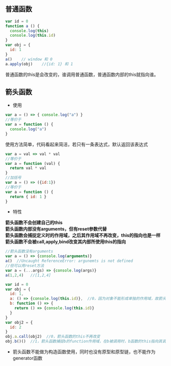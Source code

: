 ## 普通函数
```javascript
var id = 0
function a () {
  console.log(this)
  console.log(this.id)
}
var obj = {
  id: 1
}
a()    // window 和 0
a.apply(obj)    //{id: 1} 和 1
```
普通函数的this是会改变的，谁调用普通函数，普通函数内部的this就指向谁。

## 箭头函数
- 使用
```javascript
var a = () => { console.log("a") }
//等价于
var a = function () {
  console.log("a")
}
```
使用方法简单，代码看起来简洁，若只有一条表达式，默认返回该表达式
```javascript
var a = val => val * val
//等价于
var a = function (val) {
  return val * val
}
//加括号
var a = () => ({id:1})
//等价于
var a = function () {
  return { id: 1 }
}
```
- 特性

**箭头函数不会创建自己的this**\
**箭头函数内部没有arguments，但有reset参数代替**\
**箭头函数会捕捉定义时的作用域，之后其作用域不再改变，this的指向也是一样**\
**箭头函数不会被call,apply,bind改变其内部所使用this的指向**
```javascript
//箭头函数没有arguments
var a = () => {console.log(arguments)}
a()  //Uncaught ReferenceError: argunemts is not defined
//但可以用reset方法
var a = (...args) => {console.log(args)}
a(1,2,4)   //[1,2,4]
```
```javascript
var id = 0
var obj = {
  id: 1,
  a: () => {console.log(this.id)},  //0，因为对象不能形成单独的作用域，故箭头函数在创建时，其this已经指向window
  b: function () => {
    return () => {console.log(this.id)}
  }
}
var obj2 = {
  id: 2
}
obj.a.call(obj2)  //0，箭头函数的this不再改变
obj.b()()  //1，箭头函数捕捉b的function作用域，在b被调用时，b函数的this指向其调用者
```
- 箭头函数不能做为构造函数使用，同时也没有原型和原型链，也不能作为generator函数
